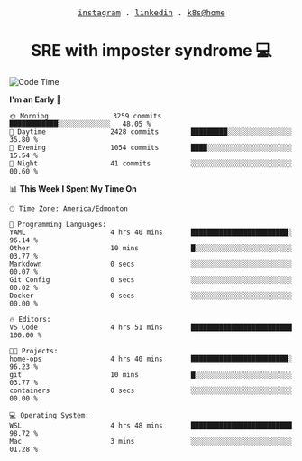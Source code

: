 <p align="center">
  <samp>
    <a href="https://www.instagram.com/lildrunkensmurf/">instagram</a> .
    <a href="https://www.linkedin.com/in/joryirving/">linkedin</a> .
    <a href="https://github.com/joryirving/home-ops">k8s@home</a>
  </samp>
</p>

<h1 align="center">
  SRE with imposter syndrome 💻
</h1>

<!--START_SECTION:waka-->
![Code Time](http://img.shields.io/badge/Code%20Time-160%20hrs%2016%20mins-blue)

**I'm an Early 🐤** 

```text
🌞 Morning                3259 commits        ████████████░░░░░░░░░░░░░   48.05 % 
🌆 Daytime                2428 commits        █████████░░░░░░░░░░░░░░░░   35.80 % 
🌃 Evening                1054 commits        ████░░░░░░░░░░░░░░░░░░░░░   15.54 % 
🌙 Night                  41 commits          ░░░░░░░░░░░░░░░░░░░░░░░░░   00.60 % 
```


📊 **This Week I Spent My Time On** 

```text
🕑︎ Time Zone: America/Edmonton

💬 Programming Languages: 
YAML                     4 hrs 40 mins       ████████████████████████░   96.14 % 
Other                    10 mins             █░░░░░░░░░░░░░░░░░░░░░░░░   03.77 % 
Markdown                 0 secs              ░░░░░░░░░░░░░░░░░░░░░░░░░   00.07 % 
Git Config               0 secs              ░░░░░░░░░░░░░░░░░░░░░░░░░   00.02 % 
Docker                   0 secs              ░░░░░░░░░░░░░░░░░░░░░░░░░   00.00 % 

🔥 Editors: 
VS Code                  4 hrs 51 mins       █████████████████████████   100.00 % 

🐱‍💻 Projects: 
home-ops                 4 hrs 40 mins       ████████████████████████░   96.23 % 
git                      10 mins             █░░░░░░░░░░░░░░░░░░░░░░░░   03.77 % 
containers               0 secs              ░░░░░░░░░░░░░░░░░░░░░░░░░   00.00 % 

💻 Operating System: 
WSL                      4 hrs 48 mins       █████████████████████████   98.72 % 
Mac                      3 mins              ░░░░░░░░░░░░░░░░░░░░░░░░░   01.28 % 
```


<!--END_SECTION:waka-->
